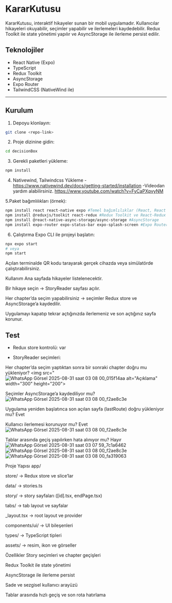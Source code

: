 # KararKutusu

KararKutusu, interaktif hikayeler sunan bir mobil uygulamadır. Kullanıcılar hikayeleri okuyabilir, seçimler yapabilir ve ilerlemeleri kaydedebilir. Redux Toolkit ile state yönetimi yapılır ve AsyncStorage ile ilerleme persist edilir.

## Teknolojiler

- React Native (Expo)  
- TypeScript  
- Redux Toolkit  
- AsyncStorage  
- Expo Router  
- TailwindCSS (NativeWind ile)  

---

## Kurulum

1. Depoyu klonlayın:
```bash
git clone <repo-link>
```

2. Proje dizinine gidin:
```bash
cd decisionBox
```

3. Gerekli paketleri yükleme:
```bash
npm install
```
4. Nativewind, Tailwindcss Yükleme
-https://www.nativewind.dev/docs/getting-started/installation
-Videodan yardım alabilirsiniz.
https://www.youtube.com/watch?v=FyCaPXpvyNM

5.Paket bağımlılıkları (örnek):
```bash
npm install react react-native expo #Temel bağımlılıklar (React, React Native, Expo)
npm install @reduxjs/toolkit react-redux #Redux Toolkit ve React-Redux
npm install @react-native-async-storage/async-storage #AsyncStorage
npm install expo-router expo-status-bar expo-splash-screen #Expo Router ve diğer Expo modülleri
```

6. Çalıştırma
Expo CLI ile projeyi başlatın:
```bash
npx expo start
# veya
npm start
```
Açılan terminalde QR kodu tarayarak gerçek cihazda veya simülatörde çalıştırabilirsiniz.

Kullanım
Ana sayfada hikayeler listelenecektir.

Bir hikaye seçin → StoryReader sayfası açılır.

Her chapter’da seçim yapabilirsiniz → seçimler Redux store ve AsyncStorage’a kaydedilir.

Uygulamayı kapatıp tekrar açtığınızda ilerlemeniz ve son açtığınız sayfa korunur.

Test
---
- Redux store kontrolü:
var

- StoryReader seçimleri:

Her chapter’da seçim yaptıktan sonra bir sonraki chapter doğru mu yükleniyor?
<img src="![WhatsApp Görsel 2025-08-31 saat 03 08 00_015f14aa](https://github.com/user-attachments/assets/8649e7ef-6fa9-451c-9f2a-726303636ae6) alt="Açıklama" width="300" height="200">

Seçimler AsyncStorage’a kaydediliyor mu?
 ![WhatsApp Görsel 2025-08-31 saat 03 08 00_f2ae8c3e](https://github.com/user-attachments/assets/62b9211f-a33f-4e07-9644-2c78bdb51d40)

Uygulama yeniden başlatınca son açılan sayfa (lastRoute) doğru yükleniyor mu?
 Evet

Kullanıcı ilerlemesi korunuyor mu?
Evet
![WhatsApp Görsel 2025-08-31 saat 03 08 00_f2ae8c3e](https://github.com/user-attachments/assets/5ea3cab9-36b4-40c4-b880-40323a2887c6)


Tablar arasında geçiş yapılırken hata alınıyor mu?
 Hayır
![WhatsApp Görsel 2025-08-31 saat 03 07 59_7c1a6462](https://github.com/user-attachments/assets/ece88acf-734d-4193-ba5b-4108327f97a1)
![WhatsApp Görsel 2025-08-31 saat 03 08 00_f2ae8c3e](https://github.com/user-attachments/assets/a1e20ff0-3deb-420c-bfd3-ed660655a654)
![WhatsApp Görsel 2025-08-31 saat 03 08 00_fa319063](https://github.com/user-attachments/assets/a463269e-b193-4dcd-9fb1-c84cc53a381a)

Proje Yapısı
app/

store/ → Redux store ve slice’lar

data/ → stories.ts

story/ → story sayfaları ([id].tsx, endPage.tsx)

tabs/ → tab layout ve sayfalar

_layout.tsx → root layout ve provider

components/ui/ → UI bileşenleri

types/ → TypeScript tipleri

assets/ → resim, ikon ve görseller

Özellikler
Story seçimleri ve chapter geçişleri

Redux Toolkit ile state yönetimi

AsyncStorage ile ilerleme persist

Sade ve sezgisel kullanıcı arayüzü

Tablar arasında hızlı geçiş ve son rota hatırlama
